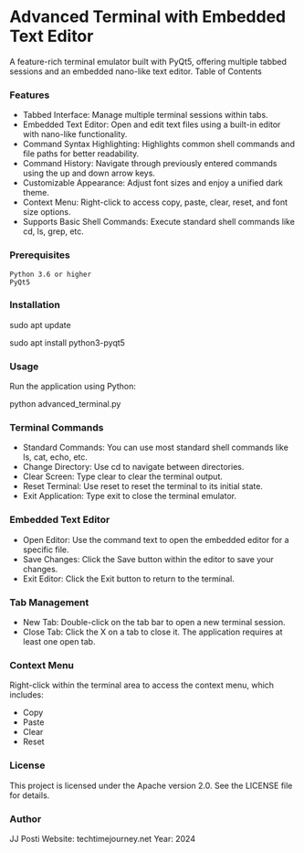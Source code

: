 # Advanced Terminal with Embedded Text Editor

A feature-rich terminal emulator built with PyQt5, offering multiple tabbed sessions and an embedded nano-like text editor.
Table of Contents


### Features

-    Tabbed Interface: Manage multiple terminal sessions within tabs.
-    Embedded Text Editor: Open and edit text files using a built-in editor with nano-like functionality.
-    Command Syntax Highlighting: Highlights common shell commands and file paths for better readability.
-    Command History: Navigate through previously entered commands using the up and down arrow keys.
-    Customizable Appearance: Adjust font sizes and enjoy a unified dark theme.
-    Context Menu: Right-click to access copy, paste, clear, reset, and font size options.
-    Supports Basic Shell Commands: Execute standard shell commands like cd, ls, grep, etc.

### Prerequisites

    Python 3.6 or higher
    PyQt5

### Installation

sudo apt update

sudo apt install python3-pyqt5

### Usage

Run the application using Python:

python advanced_terminal.py

### Terminal Commands

-    Standard Commands: You can use most standard shell commands like ls, cat, echo, etc.
-    Change Directory: Use cd <directory> to navigate between directories.
-    Clear Screen: Type clear to clear the terminal output.
-    Reset Terminal: Use reset to reset the terminal to its initial state.
-    Exit Application: Type exit to close the terminal emulator.

### Embedded Text Editor

-    Open Editor: Use the command text <filename> to open the embedded editor for a specific file.
-    Save Changes: Click the Save button within the editor to save your changes.
-    Exit Editor: Click the Exit button to return to the terminal.

### Tab Management

-    New Tab: Double-click on the tab bar to open a new terminal session.
-    Close Tab: Click the X on a tab to close it. The application requires at least one open tab.

### Context Menu

Right-click within the terminal area to access the context menu, which includes:

-    Copy
-    Paste
-    Clear
-    Reset


### License

This project is licensed under the Apache version 2.0. See the LICENSE file for details.

### Author

JJ Posti
Website: techtimejourney.net
Year: 2024
